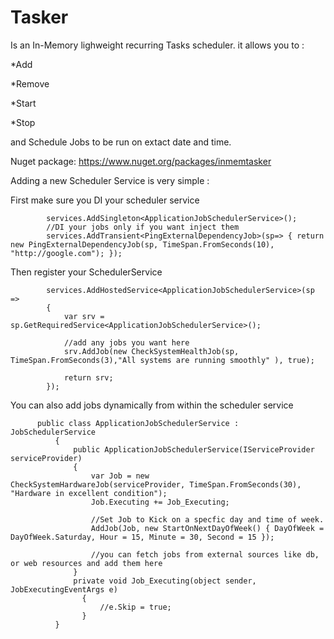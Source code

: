 # Tasker 
Is an In-Memory lighweight recurring Tasks scheduler.
it allows you to :

*Add

*Remove

*Start

*Stop

and Schedule Jobs to be run on extact date and time.

Nuget package: https://www.nuget.org/packages/inmemtasker

Adding a new Scheduler Service is very simple :

First make sure you DI your scheduler service

            services.AddSingleton<ApplicationJobSchedulerService>();
            //DI your jobs only if you want inject them
            services.AddTransient<PingExternalDependencyJob>(sp=> { return new PingExternalDependencyJob(sp, TimeSpan.FromSeconds(10), "http://google.com"); });

Then register your SchedulerService

            services.AddHostedService<ApplicationJobSchedulerService>(sp =>
            {
                var srv = sp.GetRequiredService<ApplicationJobSchedulerService>();
                
                //add any jobs you want here
                srv.AddJob(new CheckSystemHealthJob(sp, TimeSpan.FromSeconds(3),"All systems are running smoothly" ), true);

                return srv;
            });
            
You can also add jobs dynamically from within the scheduler service

          public class ApplicationJobSchedulerService : JobSchedulerService
              {
                  public ApplicationJobSchedulerService(IServiceProvider serviceProvider)
                  {
                      var Job = new CheckSystemHardwareJob(serviceProvider, TimeSpan.FromSeconds(30), "Hardware in excellent condition");
                      Job.Executing += Job_Executing;
                      
                      //Set Job to Kick on a specfic day and time of week.
                      AddJob(Job, new StartOnNextDayOfWeek() { DayOfWeek = DayOfWeek.Saturday, Hour = 15, Minute = 30, Second = 15 });

                      //you can fetch jobs from external sources like db, or web resources and add them here
                  }
                  private void Job_Executing(object sender, JobExecutingEventArgs e)
                    {
                        //e.Skip = true;
                    }
              }
